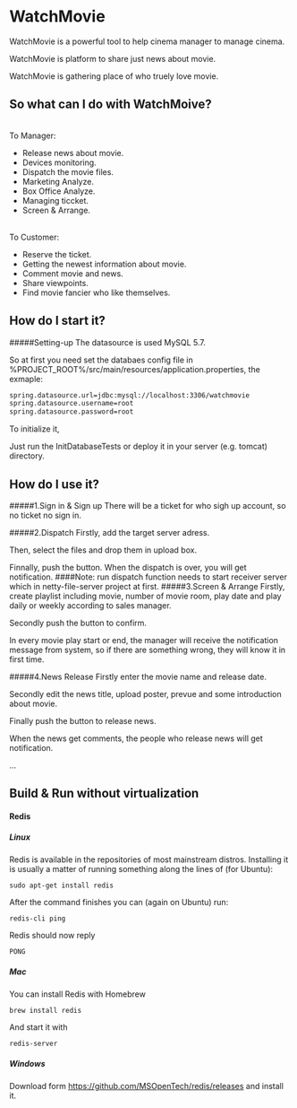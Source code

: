 # WatchMovie

WatchMovie is a powerful tool to help cinema manager to manage cinema.

WatchMovie is platform to share just news about movie.

WatchMovie is gathering place of who truely love movie.



## So what can I do with WatchMoive?
<br/>
To Manager:

- Release news about movie.
- Devices monitoring.
- Dispatch the movie files.
- Marketing Analyze.
- Box Office Analyze.
- Managing ticcket.
- Screen & Arrange.

<br/>
To Customer:



- Reserve the ticket.
- Getting the newest information about movie.
- Comment movie and news.
- Share viewpoints.
- Find movie fancier who like themselves.

## How do I start it?

#####Setting-up
The datasource is used MySQL 5.7. 

So at first you need set the databaes config file in %PROJECT_ROOT%/src/main/resources/application.properties, the exmaple:

```xml
spring.datasource.url=jdbc:mysql://localhost:3306/watchmovie
spring.datasource.username=root
spring.datasource.password=root
```


To initialize it,
    
Just run the InitDatabaseTests or deploy it in your server (e.g. tomcat) directory.



## How do I use it?

#####1.Sign in & Sign up
There will be a ticket for who sigh up account, so no ticket no sign in.

#####2.Dispatch
Firstly, add the target server adress.

Then, select the files and drop them in upload box.

Finnally, push the button. When the dispatch is over, you will get notification.
####Note: run dispatch function needs to start receiver server which in netty-file-server project at first.
#####3.Screen & Arrange
Firstly, create playlist including movie, number of movie room, play date and play daily or weekly according to sales manager.

Secondly push the button to confirm.

In every movie play start or end, the manager will receive the notification message from system, so if there are something wrong, they will know it in first time.

#####4.News Release
Firstly enter the movie name and release date.

Secondly edit the news title, upload poster, prevue and some introduction about movie.

Finally push the button to release news.

When the news get comments, the people who release news will get notification.

...


## Build & Run without virtualization


#### Redis

##### Linux

Redis is available in the repositories of most mainstream distros. Installing it is usually a matter of running something along the lines of (for Ubuntu):

    sudo apt-get install redis

After the command finishes you can (again on Ubuntu) run:

    redis-cli ping

Redis should now reply

    PONG

##### Mac

You can install Redis with Homebrew

    brew install redis

And start it with

    redis-server
    
##### Windows
Download form https://github.com/MSOpenTech/redis/releases and install it.

